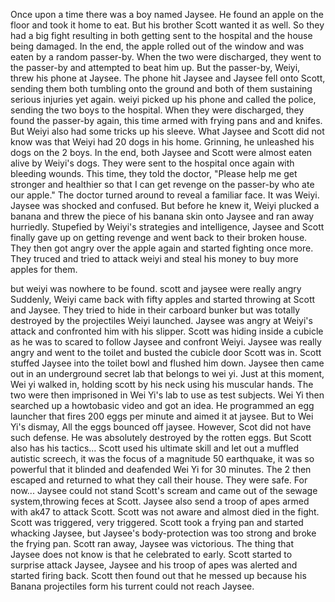 Once upon a time there was a boy named Jaysee. He found an apple on the floor and took it home to eat.
But his brother Scott wanted it as well. So they had a big fight resulting in both getting sent to the hospital and the house being damaged. 
In the end, the apple rolled out of the window and was eaten by a random passer-by. 
When the two were discharged, they went to the passer-by and attempted to beat him up. But the passer-by, Weiyi, threw his phone at Jaysee. 
The phone hit Jaysee and Jaysee fell onto Scott, sending them both tumbling onto the ground and both of them sustaining serious injuries yet again. 
weiyi picked up his phone and called the police, sending the two boys to the hospital. 
When they were discharged, they found the passer-by again, this time armed with frying pans and and knifes. 
But Weiyi also had some tricks up his sleeve. What Jaysee and Scott did not know was that Weiyi had 20 dogs in his home. Grinning, he unleashed his dogs on the 2 boys. 
In the end, both Jaysee and Scott were almost eaten alive by Weiyi's dogs. They were sent to the hospital once again with bleeding wounds. 
This time, they told the doctor, "Please help me get stronger and healthier so that I can get revenge on the passer-by who ate our apple." The doctor turned around to reveal a familiar face. 
It was Weiyi. 
Jaysee was shocked and confused. But before he knew it, Weiyi plucked a banana and threw the piece of his banana skin onto Jaysee and ran away hurriedly. 
Stupefied by Weiyi's strategies and intelligence, Jaysee and Scott finally gave up on getting revenge and went back to their broken house. 
They then got angry over the apple again and started fighting once more. 
They truced and tried to attack weiyi and steal his money to buy more apples for them.

but weiyi was nowhere to be found. 
scott and jaysee were really angry
Suddenly, Weiyi came back with fifty apples and started throwing at Scott and Jaysee. They tried to hide in their carboard bunker but was totally destroyed by the projectiles Weiyi launched. Jaysee was angry at Weiyi's attack and confronted him with his slipper. Scott was hiding inside a cubicle as he was to scared to follow Jaysee and confront Weiyi. Jaysee was really angry and went to the toilet and busted the cubicle door Scott was in. 
Scott stuffed Jaysee into the toilet bowl and flushed him down. Jaysee then came out in an underground secret lab that belongs to wei yi.
Just at this moment, Wei yi walked in, holding scott by his neck using his muscular hands. 
The two were then imprisoned in Wei Yi's lab to use as test subjects. Wei Yi then searched up a howtobasic video and got an idea.
He programmed an egg launcher that fires 200 eggs per minute and aimed it at jaysee.
But to Wei Yi's dismay, All the eggs bounced off jaysee. However, Scot did not have such defense. He was absolutely destroyed by the rotten eggs.
But Scott also has his tactics...
Scott used his ultimate skill and let out a muffled autistic screech, it was the focus of a magnitude 50 earthquake, it was so powerful that it blinded and deafended Wei Yi for 30 minutes.
The 2 then escaped and returned to what they call their house.
They were safe.
For now...
Jaysee could not stand Scott's scream and came out of the sewage system,throwing feces at Scott. Jaysee also send a troop of apes armed with ak47 to attack Scott. Scott was not aware and almost died in the fight. Scott was triggered, very triggered. Scott took a frying pan and started whacking Jaysee, but Jaysee's body-protection was too strong and broke the frying pan. Scott ran away, Jaysee was victorious.
The thing that Jaysee does not know is that he celebrated to early. Scott started to surprise attack Jaysee, Jaysee and his troop of apes was alerted and started firing back. Scott then found out that he messed up because his Banana projectiles form his turrent could not reach Jaysee. 

